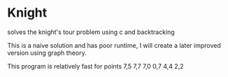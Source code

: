 # Knight
solves the knight's tour problem using c and backtracking

This is a naive solution and has poor runtime, I will create a later improved 
version using graph theory.

This program is relatively fast for points 7,5 7,7 7,0 0,7 4,4 2,2
